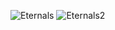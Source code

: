 ![Eternals](https://user-images.githubusercontent.com/87814580/160375132-60eb7904-23ca-48d3-bc05-e2e4f8e831b4.jpeg)
![Eternals2](https://user-images.githubusercontent.com/87814580/160375161-f7b5fbd5-883d-4459-a8c4-3af60578acfb.jpeg)
